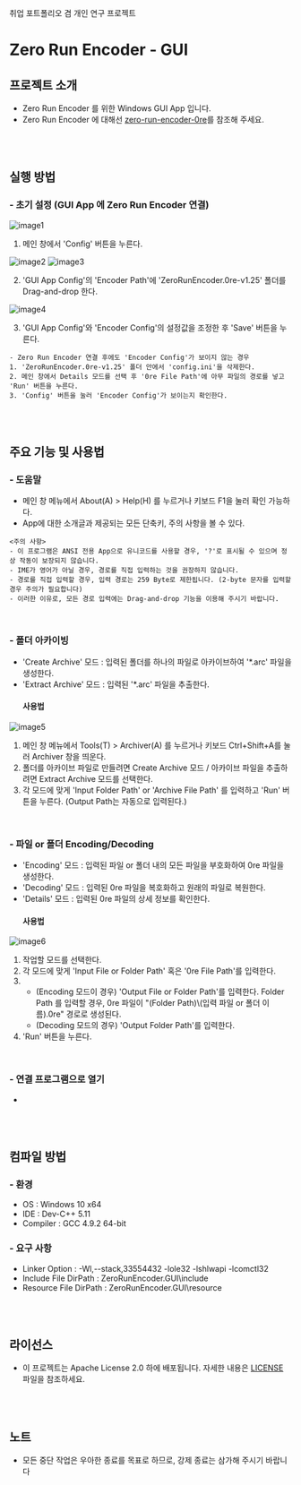취업 포트폴리오 겸 개인 연구 프로젝트

# Zero Run Encoder - GUI
## 프로젝트 소개
- Zero Run Encoder 를 위한 Windows GUI App 입니다.
- Zero Run Encoder 에 대해선 [zero-run-encoder-0re](https://github.com/sch1991/zero-run-encoder-0re)를 참조해 주세요.

<br><br>

## 실행 방법
### - 초기 설정 (GUI App 에 Zero Run Encoder 연결)
![image1](https://github.com/user-attachments/assets/5aecb43b-ac14-4fe8-b0fe-69e68028c88f)

1. 메인 창에서 'Config' 버튼을 누른다.

![image2](https://github.com/user-attachments/assets/fb7419cd-0580-4d4a-ae88-5a9a7c1a19f6)
![image3](https://github.com/user-attachments/assets/f744eb79-4d7a-40a6-bd02-a854aeb36456)

2. 'GUI App Config'의 'Encoder Path'에 'ZeroRunEncoder.0re-v1.25' 폴더를 Drag-and-drop 한다.

![image4](https://github.com/user-attachments/assets/57cdb2d5-ab6e-4193-8427-9f8aec4d75c1)

3. 'GUI App Config'와 'Encoder Config'의 설정값을 조정한 후 'Save' 버튼을 누른다.
```
- Zero Run Encoder 연결 후에도 'Encoder Config'가 보이지 않는 경우
1. 'ZeroRunEncoder.0re-v1.25' 폴더 안에서 'config.ini'을 삭제한다.
2. 메인 창에서 Details 모드를 선택 후 '0re File Path'에 아무 파일의 경로를 넣고 'Run' 버튼을 누른다.
3. 'Config' 버튼을 눌러 'Encoder Config'가 보이는지 확인한다.
```

<br><br>

## 주요 기능 및 사용법
### - 도움말
- 메인 창 메뉴에서 About(A) > Help(H) 를 누르거나 키보드 F1을 눌러 확인 가능하다.
- App에 대한 소개글과 제공되는 모든 단축키, 주의 사항을 볼 수 있다.
```
<주의 사항>
- 이 프로그램은 ANSI 전용 App으로 유니코드를 사용할 경우, '?'로 표시될 수 있으며 정상 작동이 보장되지 않습니다.
- IME가 영어가 아닐 경우, 경로를 직접 입력하는 것을 권장하지 않습니다.
- 경로를 직접 입력할 경우, 입력 경로는 259 Byte로 제한됩니다. (2-byte 문자를 입력할 경우 주의가 필요합니다)
- 이러한 이유로, 모든 경로 입력에는 Drag-and-drop 기능을 이용해 주시기 바랍니다.
```

<br>

### - 폴더 아카이빙
- 'Create Archive' 모드 : 입력된 폴더를 하나의 파일로 아카이브하여 '*.arc' 파일을 생성한다.
- 'Extract Archive' 모드 : 입력된 '*.arc' 파일을 추출한다.
  #### 사용법
![image5](https://github.com/user-attachments/assets/0a25ecda-0eb8-40af-9a1f-689d0cc0d7ba)
1. 메인 창 메뉴에서 Tools(T) > Archiver(A) 를 누르거나 키보드 Ctrl+Shift+A를 눌러 Archiver 창을 띄운다.
2. 폴더를 아카이브 파일로 만들려면 Create Archive 모드 / 아카이브 파일을 추출하려면 Extract Archive 모드를 선택한다.
3. 각 모드에 맞게 'Input Folder Path' or 'Archive File Path' 를 입력하고 'Run' 버튼을 누른다. (Output Path는 자동으로 입력된다.)

<br>

### - 파일 or 폴더 Encoding/Decoding
- 'Encoding' 모드 : 입력된 파일 or 폴더 내의 모든 파일을 부호화하여 0re 파일을 생성한다.
- 'Decoding' 모드 : 입력된 0re 파일을 복호화하고 원래의 파일로 복원한다.
- 'Details' 모드 : 입력된 0re 파일의 상세 정보를 확인한다.
  #### 사용법
![image6](https://github.com/user-attachments/assets/5c8e4844-4cdf-4b3c-93c7-06bc86844dcf)
1. 작업할 모드를 선택한다.
2. 각 모드에 맞게 'Input File or Folder Path' 혹은 '0re File Path'를 입력한다.
3. - (Encoding 모드이 경우) 'Output File or Folder Path'를 입력한다. Folder Path 를 입력할 경우, 0re 파일이 "(Folder Path)\\(입력 파일 or 폴더 이름).0re" 경로로 생성된다.
   - (Decoding 모드의 경우) 'Output Folder Path'를 입력한다.
4. 'Run' 버튼을 누른다.

<br>

### - 연결 프로그램으로 열기
- 

<br><br>

## 컴파일 방법
### - 환경
- OS : Windows 10 x64
- IDE : Dev-C++ 5.11
- Compiler : GCC 4.9.2 64-bit
### - 요구 사항
- Linker Option : -Wl,--stack,33554432 -lole32 -lshlwapi -lcomctl32
- Include File DirPath : ZeroRunEncoder.GUI\include
- Resource File DirPath : ZeroRunEncoder.GUI\resource

<br><br>

## 라이선스
- 이 프로젝트는 Apache License 2.0 하에 배포됩니다. 자세한 내용은 [LICENSE](LICENSE) 파일을 참조하세요.

<br><br>

## 노트
- 모든 중단 작업은 우아한 종료를 목표로 하므로, 강제 종료는 삼가해 주시기 바랍니다
